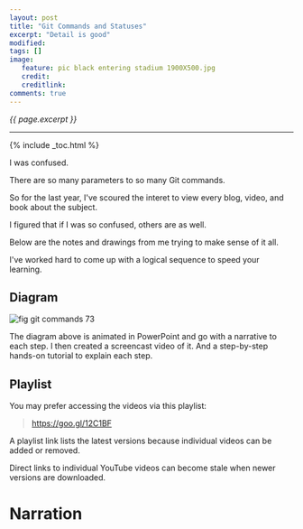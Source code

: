 ```yaml
---
layout: post
title: "Git Commands and Statuses"
excerpt: "Detail is good"
modified:
tags: []
image:
   feature: pic black entering stadium 1900X500.jpg
   credit: 
   creditlink: 
comments: true
---
```

<i>{{ page.excerpt }}</i>
<hr />

{% include _toc.html %}

I was confused.

There are so many parameters to so many Git commands.

So for the last year, I've scoured the interet to view every blog, video, and book about the subject.

I figured that if I was so confused, others are as well.

Below are the notes and drawings from me trying to make sense of it all.

I've worked hard to come up with a logical sequence to speed your learning.


## Diagram

<img alt="fig git commands 73" src="https://cloud.githubusercontent.com/assets/300046/14056725/8d952e7e-f2b5-11e5-8a24-bbe0b81e42b4.png"><!-- width="735" --> 

The diagram above is animated in PowerPoint and go with a narrative to each step.
I then created a screencast video of it.
And a step-by-step hands-on tutorial to explain each step.

## Playlist

You may prefer accessing the videos via this playlist:

> <a target="_blank" href="https://goo.gl/12C1BF">https://goo.gl/12C1BF</a>

A playlist link lists the latest versions because individual videos can be added or removed.

Direct links to individual YouTube videos can become stale when newer versions are downloaded.


# Narration